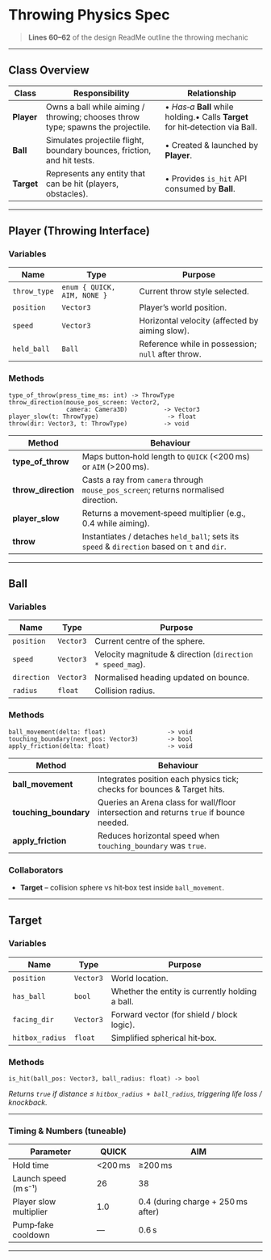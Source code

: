 # Throwing Physics Spec

> **Lines 60–62** of the design ReadMe outline the throwing mechanic

---

## Class Overview

| Class | Responsibility | Relationship |
|-------|----------------|--------------|
| **Player** | Owns a ball while aiming / throwing; chooses throw type; spawns the projectile. | • *Has‑a* **Ball** while holding.• Calls **Target** for hit‑detection via Ball. |
| **Ball**   | Simulates projectile flight, boundary bounces, friction, and hit tests. | • Created & launched by **Player**.|
| **Target** | Represents any entity that can be hit (players, obstacles). | • Provides `is_hit` API consumed by **Ball**. |

---

## Player (Throwing Interface)

### Variables

| Name | Type | Purpose |
|------|------|---------|
| `throw_type` | `enum { QUICK, AIM, NONE }` | Current throw style selected. |
| `position`   | `Vector3` | Player’s world position. |
| `speed`      | `Vector3` | Horizontal velocity (affected by aiming slow). |
| `held_ball`  | `Ball`    | Reference while in possession; `null` after throw. |

### Methods

```text
type_of_throw(press_time_ms: int) -> ThrowType
throw_direction(mouse_pos_screen: Vector2,
                camera: Camera3D)          -> Vector3
player_slow(t: ThrowType)                   -> float
throw(dir: Vector3, t: ThrowType)          -> void
```

| Method | Behaviour |
|--------|-----------|
| **type_of_throw** | Maps button‑hold length to `QUICK` (<200 ms) or `AIM` (>200 ms). |
| **throw_direction** | Casts a ray from `camera` through `mouse_pos_screen`; returns normalised direction. |
| **player_slow** | Returns a movement‑speed multiplier (e.g., 0.4 while aiming). |
| **throw** | Instantiates / detaches `held_ball`; sets its `speed` & `direction` based on `t` and `dir`. |

---

## Ball

### Variables

| Name | Type | Purpose |
|------|------|---------|
| `position`   | `Vector3` | Current centre of the sphere. |
| `speed`      | `Vector3` | Velocity magnitude & direction (`direction * speed_mag`). |
| `direction`  | `Vector3` | Normalised heading updated on bounce. |
| `radius`     | `float`   | Collision radius. |

### Methods

```text
ball_movement(delta: float)                 -> void
touching_boundary(next_pos: Vector3)        -> bool
apply_friction(delta: float)                -> void
```

| Method | Behaviour |
|--------|-----------|
| **ball_movement** | Integrates position each physics tick; checks for bounces & Target hits. |
| **touching_boundary** | Queries an Arena class for wall/floor intersection and returns `true` if bounce needed. |
| **apply_friction** | Reduces horizontal speed when `touching_boundary` was `true`. |

### Collaborators

* **Target** – collision sphere vs hit‑box test inside `ball_movement`.

---

## Target

### Variables

| Name | Type | Purpose |
|------|------|---------|
| `position`      | `Vector3` | World location. |
| `has_ball`      | `bool`    | Whether the entity is currently holding a ball. |
| `facing_dir`    | `Vector3` | Forward vector (for shield / block logic). |
| `hitbox_radius` | `float`   | Simplified spherical hit‑box. |

### Methods

```text
is_hit(ball_pos: Vector3, ball_radius: float) -> bool
```

*Returns `true` if distance ≤ `hitbox_radius + ball_radius`, triggering life loss / knockback.*

---

### Timing & Numbers (tuneable)

| Parameter | QUICK | AIM |
|-----------|-------|-----|
| Hold time              | <200 ms | ≥200 ms |
| Launch speed (m s⁻¹)    | 26      | 38 |
| Player slow multiplier  | 1.0     | 0.4 (during charge + 250 ms after) |
| Pump‑fake cooldown      | —       | 0.6 s |

---

